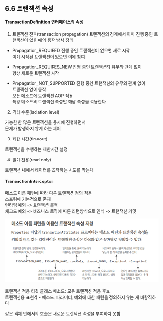 ## 6.6 트랜잭션 속성

#### TransactionDefinition 인터페이스의 속성

1. 트랜잭션 전파(transaction propagation)
   트랜잭션의 경계에서 이미 진행 중인 트랜잭션이 있을 때의 동작 방식 정의

+ Propagation_REQUIRED
진행 중인 트랜잭션이 없으면 새로 시작<br>
이미 시작된 트랜잭션이 있으면 이에 참여

+ Propagation_REQUIRES_NEW
진행 중인 트랜잭션의 유무와 관계 없이<br>
항상 새로운 트랜잭션 시작

+ Propagation_NOT_SUPPORTED
진행 중인 트랜잭션의 유무와 관계 없이<br>
트랜잭션 없이 동작<br>
모든 메소드에 트랜잭션 AOP 적용<br>
특정 메소드의 트랜잭션 속성만 해당 속성을 적용한다

2. 격리 수준(isolation level)

가능한 한 많은 트랜잭션을 동시에 진행하면서<br>
문제가 발생하지 않게 하는 제어

3. 제한 시간(timeout)

트랜잭션을 수행하는 제한시간 설정

4. 읽기 전용(read only)

트랜잭션 내에서 데이터를 조작하는 시도를 막는다

#### TransactionInterceptor
메소드 이름 패턴에 따라 다른 트랜잭션 정의 적용<br>
스프링에 기본적으로 존재<br>
런타임 예외 -> 트랜잭션 롤백<br>
체크드 예외 -> 비즈니스 로직에 따른 리턴방식으로 인식 -> 트랜잭션 커밋

![image](image/transaction.png)

트랜잭션 적용 타깃 클래스 메소드: 모두 트랜잭션 적용 후보<br>
트랜잭션용 표현식 - 메소드, 파라미터, 예외에 대한 패턴을 정의하지 않는 게 바람직하다

같은 객체 안에서의 호출은 새로운 트랜잭션 속성을 부여하지 못함

